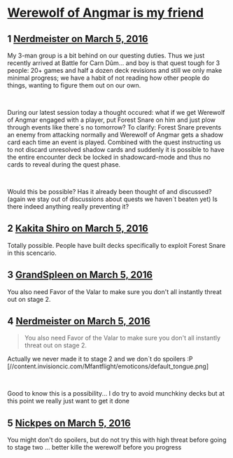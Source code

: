 # [Werewolf of Angmar is my friend](https://community.fantasyflightgames.com/topic/204623-werewolf-of-angmar-is-my-friend/)

## 1 [Nerdmeister on March 5, 2016](https://community.fantasyflightgames.com/topic/204623-werewolf-of-angmar-is-my-friend/?do=findComment&comment=2086263)

My 3-man group is a bit behind on our questing duties. Thus we just recently arrived at Battle for Carn Dûm... and boy is that quest tough for 3 people: 20+ games and half a dozen deck revisions and still we only make minimal progress; we have a habit of not reading how other people do things, wanting to figure them out on our own.

 

During our latest session today a thought occured: what if we get Werewolf of Angmar engaged with a player, put Forest Snare on him and just plow through events like there´s no tomorrow? To clarify: Forest Snare prevents an enemy from attacking normally and Werewolf of Angmar gets a shadow card each time an event is played. Combined with the quest instructing us to not discard unresolved shadow cards and suddenly it is possible to have the entire encounter deck be locked in shadowcard-mode and thus no cards to reveal during the quest phase.

 

Would this be possible? Has it already been thought of and discussed? (again we stay out of discussions about quests we haven´t beaten yet) Is there indeed anything really preventing it?

## 2 [Kakita Shiro on March 5, 2016](https://community.fantasyflightgames.com/topic/204623-werewolf-of-angmar-is-my-friend/?do=findComment&comment=2086280)

Totally possible. People have built decks specifically to exploit Forest Snare in this scencario.

## 3 [GrandSpleen on March 5, 2016](https://community.fantasyflightgames.com/topic/204623-werewolf-of-angmar-is-my-friend/?do=findComment&comment=2086287)

You also need Favor of the Valar to make sure you don't all instantly threat out on stage 2.

## 4 [Nerdmeister on March 5, 2016](https://community.fantasyflightgames.com/topic/204623-werewolf-of-angmar-is-my-friend/?do=findComment&comment=2086294)

> You also need Favor of the Valar to make sure you don't all instantly threat out on stage 2.

Actually we never made it to stage 2 and we don´t do spoilers :P [//content.invisioncic.com/Mfantflight/emoticons/default_tongue.png]

 

Good to know this is a possibility... I do try to avoid munchkiny decks but at this point we really just want to get it done

## 5 [Nickpes on March 5, 2016](https://community.fantasyflightgames.com/topic/204623-werewolf-of-angmar-is-my-friend/?do=findComment&comment=2086377)

You might don't do spoilers, but do not try this with high threat before going to stage two ... better kille the werewolf before you progress

